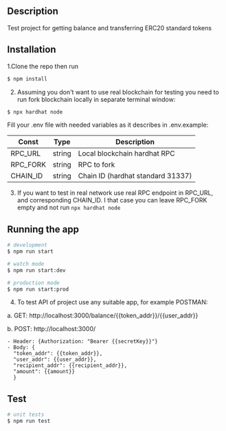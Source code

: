 ## Description

Test project for getting balance and transferring ERC20 standard tokens 

## Installation

1.Clone the repo then run

```bash
$ npm install
```
2. Assuming you don't want to use real blockchain for testing you need to run fork blockchain locally in separate terminal window:

```bash
$ npx hardhat node
```

Fill your .env file with needed variables as it describes in .env.example:

| Const    | Type   | Description                      |
| -------- | ------ | ---------------------------------|
| RPC_URL  | string | Local blockchain hardhat RPC     |
| RPC_FORK | string | RPC to fork                      |
| CHAIN_ID | string | Chain ID (hardhat standard 31337)|

3. If you want to test in real network use real RPC endpoint in RPC_URL, and corresponding CHAIN_ID. I that case you can leave RPC_FORK empty and not run ``` npx hardhat node ```

## Running the app

```bash
# development
$ npm run start

# watch mode
$ npm run start:dev

# production mode
$ npm run start:prod
```

4. To test API of project use any suitable app, for example POSTMAN:

  a. GET: http://localhost:3000/balance/{{token_addr}}/{{user_addr}}

  b. POST: http://localhost:3000/
  
    - Header: {Authorization: "Bearer {{secretKey}}"}
    - Body: {
      "token_addr": {{token_addr}},
      "user_addr": {{user_addr}},
      "recipient_addr": {{recipient_addr}},
      "amount": {{amount}}
      }

## Test

```bash
# unit tests
$ npm run test

